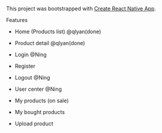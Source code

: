 This project was bootstrapped with [Create React Native App](https://github.com/react-community/create-react-native-app).

 Features
 
 - Home (Products list) @qlyan(done)
 - Product detail @qlyan(done)

 - Login @Ning
 - Register 
 - Logout @Ning
 - User center @Ning

 - My products (on sale)
 - My bought products
 - Upload product
 
 
